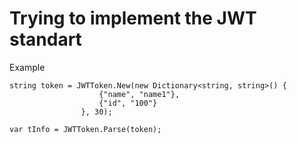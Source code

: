 # Trying to implement the JWT standart 

Example
```
string token = JWTToken.New(new Dictionary<string, string>() { 
                    {"name", "name1"},
                    {"id", "100"}
                }, 30);

var tInfo = JWTToken.Parse(token);
```
